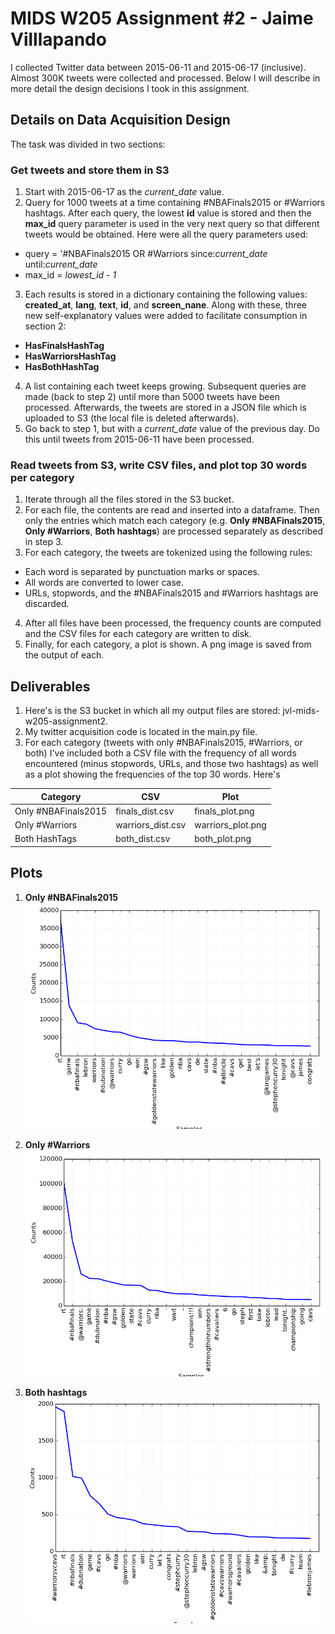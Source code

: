 # MIDS W205 Assignment #2 - Jaime Villlapando #

I collected Twitter data between 2015-06-11 and 2015-06-17 (inclusive). Almost 300K tweets were collected and processed. Below I will describe in more detail the design decisions I took in this assignment.

## Details on Data Acquisition Design ##

The task was divided in two sections:

### Get tweets and store them in S3 ###

1. Start with 2015-06-17 as the *current_date* value.
2. Query for 1000 tweets at a time containing #NBAFinals2015 or #Warriors hashtags. After each query, the lowest **id** value is stored and then the **max_id** query parameter is used in the very next query so that different tweets would be obtained. Here were all the query parameters used:
  * query = '#NBAFinals2015 OR #Warriors since:*current_date* until:*current_date*
  * max_id = *lowest_id - 1*
3. Each results is stored in a dictionary containing the following values: **created_at**, **lang**, **text**, **id**, and **screen_nane**. Along with these, three new self-explanatory values were added to facilitate consumption in section 2: 
  * **HasFinalsHashTag**
  * **HasWarriorsHashTag**
  * **HasBothHashTag**
4. A list containing each tweet keeps growing. Subsequent queries are made (back to step 2) until more than 5000 tweets have been processed. Afterwards, the tweets are stored in a JSON file which is uploaded to S3 (the local file is deleted afterwards).   
5. Go back to step 1, but with a *current_date* value of the previous day. Do this until tweets from 2015-06-11 have been processed.

### Read tweets from S3, write CSV files, and plot top 30 words per category ###

1. Iterate through all the files stored in the S3 bucket.
2. For each file, the contents are read and inserted into a dataframe. Then only the entries which match each category (e.g. **Only #NBAFinals2015**, **Only #Warriors**, **Both hashtags**) are processed separately as described in step 3. 
3. For each category, the tweets are tokenized using the following rules: 
  * Each word is separated by punctuation marks or spaces.
  * All words are converted to lower case.
  * URLs, stopwords, and the #NBAFinals2015 and #Warriors hashtags are discarded.
4. After all files have been processed, the frequency counts are computed and the CSV files for each category are written to disk.
5. Finally, for each category, a plot is shown. A png image is saved from the output of each.
 
## Deliverables ##
 
1. Here's is the S3 bucket in which all my output files are stored: jvl-mids-w205-assignment2.
2. My twitter acquisition code is located in the main.py file.
3. For each category (tweets with only #NBAFinals2015, #Warriors, or both) I've included both a CSV file with the frequency of all words encountered (minus stopwords, URLs, and those two hashtags) as well as a plot showing the frequencies of the top 30 words. Here's
 
**Category** | **CSV** | **Plot**
--- | --- | ---
Only #NBAFinals2015 | finals_dist.csv | finals_plot.png
Only #Warriors | warriors_dist.csv | warriors_plot.png
Both HashTags | both_dist.csv | both_plot.png 

## Plots ##

1. **Only #NBAFinals2015**
![alt text](/out/finals_plot.png "#NBAFinals2015")

2. **Only #Warriors**
![alt text](/out/warriors_plot.png "#Warriors")

3. **Both hashtags**
![alt text](/out/both_plot.png "Both HashTags")